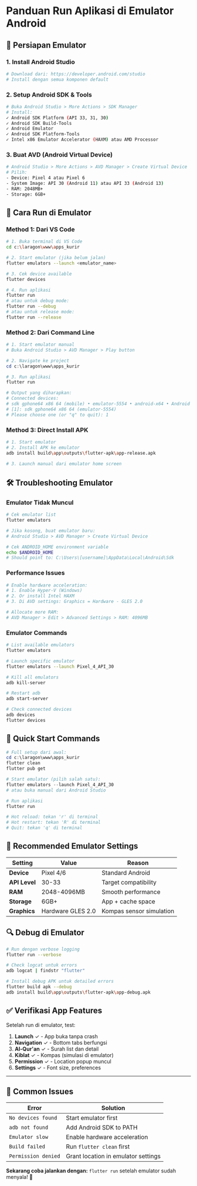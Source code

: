 # Panduan Run Aplikasi di Emulator Android

## 🔧 Persiapan Emulator

### 1. Install Android Studio
```bash
# Download dari: https://developer.android.com/studio
# Install dengan semua komponen default
```

### 2. Setup Android SDK & Tools
```bash
# Buka Android Studio > More Actions > SDK Manager
# Install:
✓ Android SDK Platform (API 33, 31, 30)
✓ Android SDK Build-Tools  
✓ Android Emulator
✓ Android SDK Platform-Tools
✓ Intel x86 Emulator Accelerator (HAXM) atau AMD Processor
```

### 3. Buat AVD (Android Virtual Device)
```bash
# Android Studio > More Actions > AVD Manager > Create Virtual Device
# Pilih:
- Device: Pixel 4 atau Pixel 6
- System Image: API 30 (Android 11) atau API 33 (Android 13)
- RAM: 2048MB+
- Storage: 6GB+
```

## 🚀 Cara Run di Emulator

### Method 1: Dari VS Code
```bash
# 1. Buka terminal di VS Code
cd c:\laragon\www\apps_kurir

# 2. Start emulator (jika belum jalan)
flutter emulators --launch <emulator_name>

# 3. Cek device available
flutter devices

# 4. Run aplikasi
flutter run
# atau untuk debug mode:
flutter run --debug
# atau untuk release mode:
flutter run --release
```

### Method 2: Dari Command Line
```powershell
# 1. Start emulator manual
# Buka Android Studio > AVD Manager > Play button

# 2. Navigate ke project
cd c:\laragon\www\apps_kurir

# 3. Run aplikasi
flutter run

# Output yang diharapkan:
# Connected devices:
# sdk gphone64 x86 64 (mobile) • emulator-5554 • android-x64 • Android 11 (API 30)
# [1]: sdk gphone64 x86 64 (emulator-5554)
# Please choose one (or "q" to quit): 1
```

### Method 3: Direct Install APK
```bash
# 1. Start emulator
# 2. Install APK ke emulator
adb install build\app\outputs\flutter-apk\app-release.apk

# 3. Launch manual dari emulator home screen
```

## 🛠️ Troubleshooting Emulator

### Emulator Tidak Muncul
```bash
# Cek emulator list
flutter emulators

# Jika kosong, buat emulator baru:
# Android Studio > AVD Manager > Create Virtual Device

# Cek ANDROID_HOME environment variable
echo $ANDROID_HOME
# Should point to: C:\Users\[username]\AppData\Local\Android\Sdk
```

### Performance Issues
```bash
# Enable hardware acceleration:
# 1. Enable Hyper-V (Windows)
# 2. Or install Intel HAXM
# 3. Di AVD settings: Graphics = Hardware - GLES 2.0

# Allocate more RAM:
# AVD Manager > Edit > Advanced Settings > RAM: 4096MB
```

### Emulator Commands
```bash
# List available emulators
flutter emulators

# Launch specific emulator  
flutter emulators --launch Pixel_4_API_30

# Kill all emulators
adb kill-server

# Restart adb
adb start-server

# Check connected devices
adb devices
flutter devices
```

## 🎯 Quick Start Commands

```powershell
# Full setup dari awal:
cd c:\laragon\www\apps_kurir
flutter clean
flutter pub get

# Start emulator (pilih salah satu):
flutter emulators --launch Pixel_4_API_30
# atau buka manual dari Android Studio

# Run aplikasi
flutter run

# Hot reload: tekan 'r' di terminal
# Hot restart: tekan 'R' di terminal  
# Quit: tekan 'q' di terminal
```

## 📱 Recommended Emulator Settings

| Setting | Value | Reason |
|---------|-------|---------|
| **Device** | Pixel 4/6 | Standard Android |
| **API Level** | 30-33 | Target compatibility |
| **RAM** | 2048-4096MB | Smooth performance |
| **Storage** | 6GB+ | App + cache space |
| **Graphics** | Hardware GLES 2.0 | Kompas sensor simulation |

## 🔍 Debug di Emulator

```bash
# Run dengan verbose logging
flutter run --verbose

# Check logcat untuk errors
adb logcat | findstr "flutter"

# Install debug APK untuk detailed errors
flutter build apk --debug
adb install build\app\outputs\flutter-apk\app-debug.apk
```

## ✅ Verifikasi App Features

Setelah run di emulator, test:

1. **Launch** ✓ - App buka tanpa crash
2. **Navigation** ✓ - Bottom tabs berfungsi  
3. **Al-Qur'an** ✓ - Surah list dan detail
4. **Kiblat** ✓ - Kompas (simulasi di emulator)
5. **Permission** ✓ - Location popup muncul
6. **Settings** ✓ - Font size, preferences

---

## 🚨 Common Issues

| Error | Solution |
|-------|----------|
| `No devices found` | Start emulator first |
| `adb not found` | Add Android SDK to PATH |
| `Emulator slow` | Enable hardware acceleration |
| `Build failed` | Run `flutter clean` first |
| `Permission denied` | Grant location in emulator settings |

**Sekarang coba jalankan dengan:** `flutter run` setelah emulator sudah menyala! 🚀